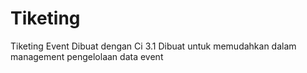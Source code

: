 # Tiketing
Tiketing Event
Dibuat dengan Ci 3.1
Dibuat untuk memudahkan dalam management pengelolaan data event
